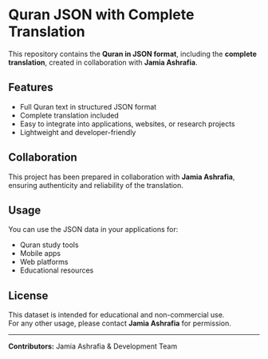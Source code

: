 # Quran JSON with Complete Translation

This repository contains the **Quran in JSON format**, including the **complete translation**, created in collaboration with **Jamia Ashrafia**.

## Features
- Full Quran text in structured JSON format  
- Complete translation included  
- Easy to integrate into applications, websites, or research projects  
- Lightweight and developer-friendly  

## Collaboration
This project has been prepared in collaboration with **Jamia Ashrafia**, ensuring authenticity and reliability of the translation.  

## Usage
You can use the JSON data in your applications for:
- Quran study tools  
- Mobile apps  
- Web platforms  
- Educational resources  

## License
This dataset is intended for educational and non-commercial use.  
For any other usage, please contact **Jamia Ashrafia** for permission.  

---
**Contributors:** Jamia Ashrafia & Development Team  
